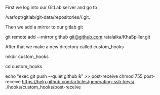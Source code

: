 First we log into our GitLab server and go to

/var/opt/gitlab/git-data/repositories/<group>/<project>.git.

Then we add a mirror to our gitlab git

git remote add --mirror github git@github.com:ratalaika/KhaSpiller.git

After that we make a new directory called custom_hooks


mkdir custom_hooks

cd custom_hooks

echo "exec git push --quiet github &" >> post-receive
chmod 755 post-receive
https://help.github.com/articles/generating-ssh-keys/
./hooks/custom_hooks/post-receive